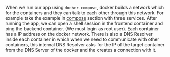 When we run our app using `docker-compose`, docker builds a network which for the containers and they can talk to each other through this network. For example take the example in [compose]([[Compose]]) section with three services. After running the app, we can open a shell session in the frontend container and ping the backend container. (We must login as root user).
Each container has a IP address on the docker network. There is also a DNS Resolver inside each container in which when we need to communicate with other containers, this internal DNS Resolver asks for the IP of the target container from the  DNS Server of the docker and the creates a connection with it.
